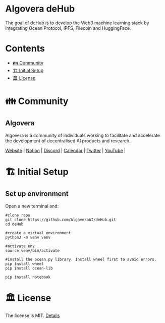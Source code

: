 # Algovera deHub

The goal of deHub is to develop the Web3 machine learning stack by integrating Ocean Protocol, IPFS, Filecoin and HuggingFace. 

# Contents

- [👪 Community](#-community)
- [🏗 Initial Setup](#-initial-setup)
- [🏛 License](#-license)

# 👪 Community

## Algovera

Algovera is a community of individuals working to facilitate and accelerate the development of decentralised AI products and research.

[Website](https://www.algovera.ai/) | [Notion](https://algovera.notion.site/) | [Discord](https://discord.gg/e65RuHSDS5) | [Calendar](https://calendar.google.com/calendar/embed?src=c_4qajdfj4imie9cpnkbvkrc7ri4%40group.calendar.google.com) | [Twitter](https://twitter.com/AlgoveraAI) | [YouTube](https://www.youtube.com/channel/UC2A5iUpP6k52ZZmC8LFj1IA) |

# 🏗 Initial Setup 

## Set up environment

Open a new terminal and:
```console
#clone repo
git clone https://github.com/AlgoveraAI/deHub.git
cd deHub

#create a virtual environment
python3 -m venv venv

#activate env
source venv/bin/activate

#Install the ocean.py library. Install wheel first to avoid errors.
pip install wheel
pip install ocean-lib

pip install notebook
```

# 🏛 License

The license is MIT. [Details](LICENSE)
